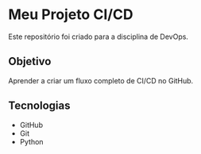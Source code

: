 # Meu Projeto CI/CD

Este repositório foi criado para a disciplina de DevOps.

## Objetivo
Aprender a criar um fluxo completo de CI/CD no GitHub.

## Tecnologias
- GitHub
- Git
- Python
